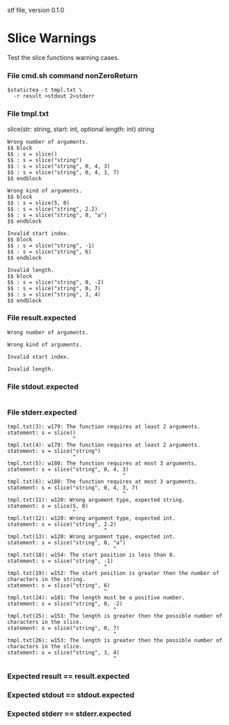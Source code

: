 stf file, version 0.1.0

# Slice Warnings

Test the slice functions warning cases.

### File cmd.sh command nonZeroReturn

~~~
$statictea -t tmpl.txt \
  -r result >stdout 2>stderr
~~~

### File tmpl.txt

slice(str: string, start: int, optional length: int) string

~~~
Wrong number of arguments.
$$ block
$$ : s = slice()
$$ : s = slice("string")
$$ : s = slice("string", 0, 4, 3)
$$ : s = slice("string", 0, 4, 3, 7)
$$ endblock

Wrong kind of arguments.
$$ block
$$ : s = slice(5, 0)
$$ : s = slice("string", 2.2)
$$ : s = slice("string", 0, "a")
$$ endblock

Invalid start index.
$$ block
$$ : s = slice("string", -1)
$$ : s = slice("string", 6)
$$ endblock

Invalid length.
$$ block
$$ : s = slice("string", 0, -2)
$$ : s = slice("string", 0, 7)
$$ : s = slice("string", 3, 4)
$$ endblock

~~~

### File result.expected

~~~
Wrong number of arguments.

Wrong kind of arguments.

Invalid start index.

Invalid length.

~~~

### File stdout.expected

~~~
~~~

### File stderr.expected

~~~
tmpl.txt(3): w179: The function requires at least 2 arguments.
statement: s = slice()
                     ^
tmpl.txt(4): w179: The function requires at least 2 arguments.
statement: s = slice("string")
                     ^
tmpl.txt(5): w180: The function requires at most 3 arguments.
statement: s = slice("string", 0, 4, 3)
                                     ^
tmpl.txt(6): w180: The function requires at most 3 arguments.
statement: s = slice("string", 0, 4, 3, 7)
                                     ^
tmpl.txt(11): w120: Wrong argument type, expected string.
statement: s = slice(5, 0)
                     ^
tmpl.txt(12): w120: Wrong argument type, expected int.
statement: s = slice("string", 2.2)
                               ^
tmpl.txt(13): w120: Wrong argument type, expected int.
statement: s = slice("string", 0, "a")
                                  ^
tmpl.txt(18): w154: The start position is less than 0.
statement: s = slice("string", -1)
                               ^
tmpl.txt(19): w152: The start position is greater then the number of characters in the string.
statement: s = slice("string", 6)
                               ^
tmpl.txt(24): w181: The length must be a positive number.
statement: s = slice("string", 0, -2)
                                  ^
tmpl.txt(25): w153: The length is greater then the possible number of characters in the slice.
statement: s = slice("string", 0, 7)
                                  ^
tmpl.txt(26): w153: The length is greater then the possible number of characters in the slice.
statement: s = slice("string", 3, 4)
                                  ^
~~~

### Expected result == result.expected
### Expected stdout == stdout.expected
### Expected stderr == stderr.expected
